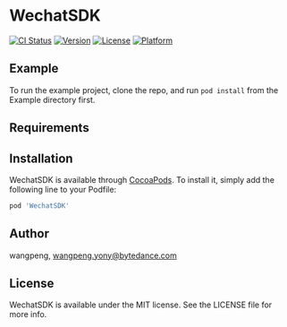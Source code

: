 # WechatSDK

[![CI Status](https://img.shields.io/travis/wangpeng/WechatSDK.svg?style=flat)](https://travis-ci.org/wangpeng/WechatSDK)
[![Version](https://img.shields.io/cocoapods/v/WechatSDK.svg?style=flat)](https://cocoapods.org/pods/WechatSDK)
[![License](https://img.shields.io/cocoapods/l/WechatSDK.svg?style=flat)](https://cocoapods.org/pods/WechatSDK)
[![Platform](https://img.shields.io/cocoapods/p/WechatSDK.svg?style=flat)](https://cocoapods.org/pods/WechatSDK)

## Example

To run the example project, clone the repo, and run `pod install` from the Example directory first.

## Requirements

## Installation

WechatSDK is available through [CocoaPods](https://cocoapods.org). To install
it, simply add the following line to your Podfile:

```ruby
pod 'WechatSDK'
```

## Author

wangpeng, wangpeng.yony@bytedance.com

## License

WechatSDK is available under the MIT license. See the LICENSE file for more info.
